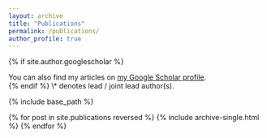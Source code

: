 ```yaml
---
layout: archive
title: "Publications"
permalink: /publications/
author_profile: true
---
```


{% if site.author.googlescholar %}
  <div class="wordwrap">You can also find my articles on <a href="{{site.author.googlescholar}}">my Google Scholar profile</a>.</div> 
{% endif %}
\* denotes lead / joint lead author(s).

{% include base_path %}

{% for post in site.publications reversed %}
  {% include archive-single.html %}
{% endfor %}
